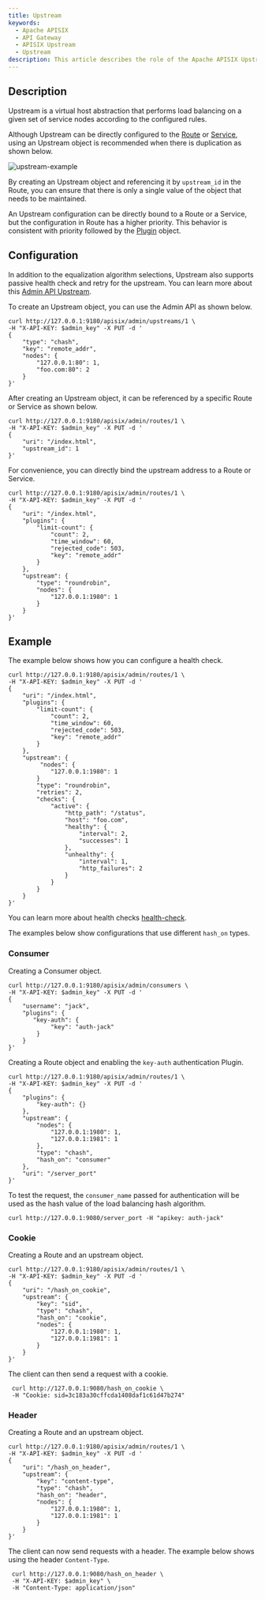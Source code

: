 ```yaml
---
title: Upstream
keywords:
  - Apache APISIX
  - API Gateway
  - APISIX Upstream
  - Upstream
description: This article describes the role of the Apache APISIX Upstream object and how to use the Upstream.
---
```


<!--
#
# Licensed to the Apache Software Foundation (ASF) under one or more
# contributor license agreements.  See the NOTICE file distributed with
# this work for additional information regarding copyright ownership.
# The ASF licenses this file to You under the Apache License, Version 2.0
# (the "License"); you may not use this file except in compliance with
# the License.  You may obtain a copy of the License at
#
#     http://www.apache.org/licenses/LICENSE-2.0
#
# Unless required by applicable law or agreed to in writing, software
# distributed under the License is distributed on an "AS IS" BASIS,
# WITHOUT WARRANTIES OR CONDITIONS OF ANY KIND, either express or implied.
# See the License for the specific language governing permissions and
# limitations under the License.
#
-->

## Description

Upstream is a virtual host abstraction that performs load balancing on a given set of service nodes according to the configured rules.

Although Upstream can be directly configured to the [Route](./route.md) or [Service](./service.md), using an Upstream object is recommended when there is duplication as shown below.

![upstream-example](../../../assets/images/upstream-example.png)

By creating an Upstream object and referencing it by `upstream_id` in the Route, you can ensure that there is only a single value of the object that needs to be maintained.

An Upstream configuration can be directly bound to a Route or a Service, but the configuration in Route has a higher priority. This behavior is consistent with priority followed by the [Plugin](./plugin.md) object.

## Configuration

In addition to the equalization algorithm selections, Upstream also supports passive health check and retry for the upstream. You can learn more about this [Admin API Upstream](../admin-api.md#upstream).

To create an Upstream object, you can use the Admin API as shown below.

```shell
curl http://127.0.0.1:9180/apisix/admin/upstreams/1 \
-H "X-API-KEY: $admin_key" -X PUT -d '
{
    "type": "chash",
    "key": "remote_addr",
    "nodes": {
        "127.0.0.1:80": 1,
        "foo.com:80": 2
    }
}'
```

After creating an Upstream object, it can be referenced by a specific Route or Service as shown below.

```shell
curl http://127.0.0.1:9180/apisix/admin/routes/1 \
-H "X-API-KEY: $admin_key" -X PUT -d '
{
    "uri": "/index.html",
    "upstream_id": 1
}'
```

For convenience, you can directly bind the upstream address to a Route or Service.

```shell
curl http://127.0.0.1:9180/apisix/admin/routes/1 \
-H "X-API-KEY: $admin_key" -X PUT -d '
{
    "uri": "/index.html",
    "plugins": {
        "limit-count": {
            "count": 2,
            "time_window": 60,
            "rejected_code": 503,
            "key": "remote_addr"
        }
    },
    "upstream": {
        "type": "roundrobin",
        "nodes": {
            "127.0.0.1:1980": 1
        }
    }
}'
```

## Example

The example below shows how you can configure a health check.

```shell
curl http://127.0.0.1:9180/apisix/admin/routes/1 \
-H "X-API-KEY: $admin_key" -X PUT -d '
{
    "uri": "/index.html",
    "plugins": {
        "limit-count": {
            "count": 2,
            "time_window": 60,
            "rejected_code": 503,
            "key": "remote_addr"
        }
    },
    "upstream": {
         "nodes": {
            "127.0.0.1:1980": 1
        }
        "type": "roundrobin",
        "retries": 2,
        "checks": {
            "active": {
                "http_path": "/status",
                "host": "foo.com",
                "healthy": {
                    "interval": 2,
                    "successes": 1
                },
                "unhealthy": {
                    "interval": 1,
                    "http_failures": 2
                }
            }
        }
    }
}'
```

You can learn more about health checks [health-check](../tutorials/health-check.md).

The examples below show configurations that use different `hash_on` types.

### Consumer

Creating a Consumer object.

```shell
curl http://127.0.0.1:9180/apisix/admin/consumers \
-H "X-API-KEY: $admin_key" -X PUT -d '
{
    "username": "jack",
    "plugins": {
       "key-auth": {
            "key": "auth-jack"
        }
    }
}'
```

Creating a Route object and enabling the `key-auth` authentication Plugin.

```shell
curl http://127.0.0.1:9180/apisix/admin/routes/1 \
-H "X-API-KEY: $admin_key" -X PUT -d '
{
    "plugins": {
        "key-auth": {}
    },
    "upstream": {
        "nodes": {
            "127.0.0.1:1980": 1,
            "127.0.0.1:1981": 1
        },
        "type": "chash",
        "hash_on": "consumer"
    },
    "uri": "/server_port"
}'
```

To test the request, the `consumer_name` passed for authentication will be used as the hash value of the load balancing hash algorithm.

```shell
curl http://127.0.0.1:9080/server_port -H "apikey: auth-jack"
```

### Cookie

Creating a Route and an upstream object.

```shell
curl http://127.0.0.1:9180/apisix/admin/routes/1 \
-H "X-API-KEY: $admin_key" -X PUT -d '
{
    "uri": "/hash_on_cookie",
    "upstream": {
        "key": "sid",
        "type": "chash",
        "hash_on": "cookie",
        "nodes": {
            "127.0.0.1:1980": 1,
            "127.0.0.1:1981": 1
        }
    }
}'
```

The client can then send a request with a cookie.

```shell
 curl http://127.0.0.1:9080/hash_on_cookie \
 -H "Cookie: sid=3c183a30cffcda1408daf1c61d47b274"
```

### Header

Creating a Route and an upstream object.

```shell
curl http://127.0.0.1:9180/apisix/admin/routes/1 \
-H "X-API-KEY: $admin_key" -X PUT -d '
{
    "uri": "/hash_on_header",
    "upstream": {
        "key": "content-type",
        "type": "chash",
        "hash_on": "header",
        "nodes": {
            "127.0.0.1:1980": 1,
            "127.0.0.1:1981": 1
        }
    }
}'
```

The client can now send requests with a header. The example below shows using the header `Content-Type`.

```shell
 curl http://127.0.0.1:9080/hash_on_header \
 -H "X-API-KEY: $admin_key" \
 -H "Content-Type: application/json"
```
